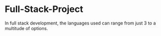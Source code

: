 # Full-Stack-Project
In full stack development, the languages used can range from just 3 to a multitude of options.
